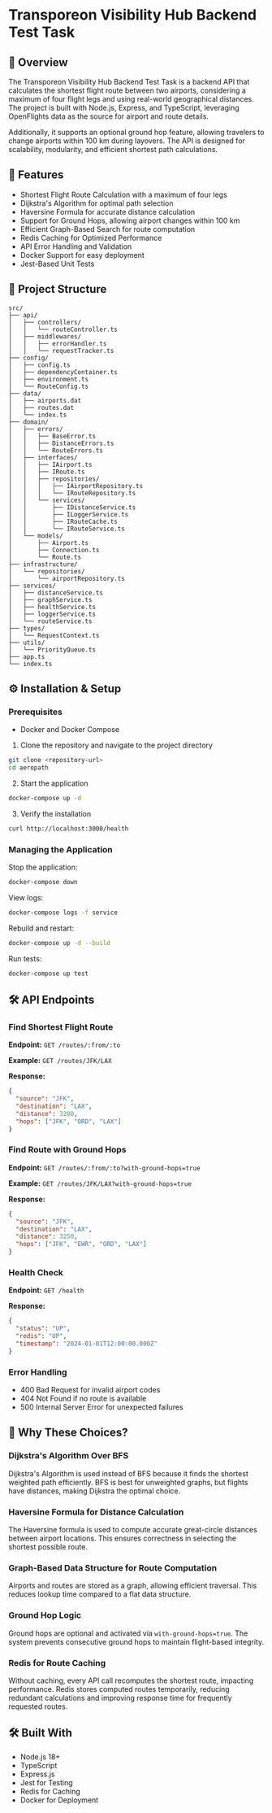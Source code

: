 # Transporeon Visibility Hub Backend Test Task

## 📌 Overview

The Transporeon Visibility Hub Backend Test Task is a backend API that calculates the shortest flight route between two airports, considering a maximum of four flight legs and using real-world geographical distances. The project is built with Node.js, Express, and TypeScript, leveraging OpenFlights data as the source for airport and route details.

Additionally, it supports an optional ground hop feature, allowing travelers to change airports within 100 km during layovers. The API is designed for scalability, modularity, and efficient shortest path calculations.

## 🚀 Features

- Shortest Flight Route Calculation with a maximum of four legs
- Dijkstra's Algorithm for optimal path selection
- Haversine Formula for accurate distance calculation
- Support for Ground Hops, allowing airport changes within 100 km
- Efficient Graph-Based Search for route computation
- Redis Caching for Optimized Performance
- API Error Handling and Validation
- Docker Support for easy deployment
- Jest-Based Unit Tests

## 📂 Project Structure

```
src/
├── api/
│   ├── controllers/
│   │   └── routeController.ts
│   ├── middlewares/
│   │   ├── errorHandler.ts
│   │   └── requestTracker.ts
├── config/
│   ├── config.ts
│   ├── dependencyContainer.ts
│   ├── environment.ts
│   └── RouteConfig.ts
├── data/
│   ├── airports.dat
│   ├── routes.dat
│   └── index.ts
├── domain/
│   ├── errors/
│   │   ├── BaseError.ts
│   │   ├── DistanceErrors.ts
│   │   └── RouteErrors.ts
│   ├── interfaces/
│   │   ├── IAirport.ts
│   │   ├── IRoute.ts
│   │   ├── repositories/
│   │   │   ├── IAirportRepository.ts
│   │   │   └── IRouteRepository.ts
│   │   └── services/
│   │       ├── IDistanceService.ts
│   │       ├── ILoggerService.ts
│   │       ├── IRouteCache.ts
│   │       └── IRouteService.ts
│   └── models/
│       ├── Airport.ts
│       ├── Connection.ts
│       └── Route.ts
├── infrastructure/
│   └── repositories/
│       └── airportRepository.ts
├── services/
│   ├── distanceService.ts
│   ├── graphService.ts
│   ├── healthService.ts
│   ├── loggerService.ts
│   └── routeService.ts
├── types/
│   └── RequestContext.ts
├── utils/
│   └── PriorityQueue.ts
├── app.ts
└── index.ts
```

## ⚙️ Installation & Setup

### Prerequisites

- Docker and Docker Compose

1. Clone the repository and navigate to the project directory

```sh
git clone <repository-url>
cd aeropath
```

2. Start the application

```sh
docker-compose up -d
```

3. Verify the installation

```sh
curl http://localhost:3000/health
```

### Managing the Application

Stop the application:

```sh
docker-compose down
```

View logs:

```sh
docker-compose logs -f service
```

Rebuild and restart:

```sh
docker-compose up -d --build
```

Run tests:

```sh
docker-compose up test
```

## 🛠 API Endpoints

### Find Shortest Flight Route

**Endpoint:** `GET /routes/:from/:to`

**Example:** `GET /routes/JFK/LAX`

**Response:**

```json
{
  "source": "JFK",
  "destination": "LAX",
  "distance": 3200,
  "hops": ["JFK", "ORD", "LAX"]
}
```

### Find Route with Ground Hops

**Endpoint:** `GET /routes/:from/:to?with-ground-hops=true`

**Example:** `GET /routes/JFK/LAX?with-ground-hops=true`

**Response:**

```json
{
  "source": "JFK",
  "destination": "LAX",
  "distance": 3250,
  "hops": ["JFK", "EWR", "ORD", "LAX"]
}
```

### Health Check

**Endpoint:** `GET /health`

**Response:**

```json
{
  "status": "UP",
  "redis": "UP",
  "timestamp": "2024-01-01T12:00:00.000Z"
}
```

### Error Handling

- 400 Bad Request for invalid airport codes
- 404 Not Found if no route is available
- 500 Internal Server Error for unexpected failures

## 🤔 Why These Choices?

### Dijkstra's Algorithm Over BFS

Dijkstra's Algorithm is used instead of BFS because it finds the shortest weighted path efficiently. BFS is best for unweighted graphs, but flights have distances, making Dijkstra the optimal choice.

### Haversine Formula for Distance Calculation

The Haversine formula is used to compute accurate great-circle distances between airport locations. This ensures correctness in selecting the shortest possible route.

### Graph-Based Data Structure for Route Computation

Airports and routes are stored as a graph, allowing efficient traversal. This reduces lookup time compared to a flat data structure.

### Ground Hop Logic

Ground hops are optional and activated via `with-ground-hops=true`. The system prevents consecutive ground hops to maintain flight-based integrity.

### Redis for Route Caching

Without caching, every API call recomputes the shortest route, impacting performance. Redis stores computed routes temporarily, reducing redundant calculations and improving response time for frequently requested routes.

## 🛠 Built With

- Node.js 18+
- TypeScript
- Express.js
- Jest for Testing
- Redis for Caching
- Docker for Deployment
